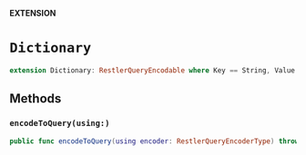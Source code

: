 **EXTENSION**

# `Dictionary`
```swift
extension Dictionary: RestlerQueryEncodable where Key == String, Value: RestlerStringEncodable
```

## Methods
### `encodeToQuery(using:)`

```swift
public func encodeToQuery(using encoder: RestlerQueryEncoderType) throws
```
